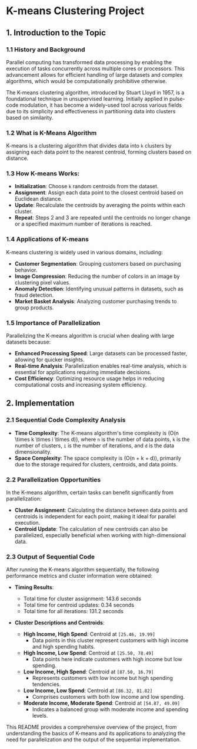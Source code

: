 #  K-means Clustering Project

## 1. Introduction to the Topic
   ### 1.1 History and Background
   Parallel computing has transformed data processing by enabling the execution of tasks concurrently across multiple cores or processors. This advancement allows for efficient handling of large datasets and complex algorithms, which would be computationally prohibitive otherwise.

   The K-means clustering algorithm, introduced by Stuart Lloyd in 1957, is a foundational technique in unsupervised learning. Initially applied in pulse-code modulation, it has become a widely-used tool across various fields due to its simplicity and effectiveness in partitioning data into clusters based on similarity.

   ### 1.2 What is K-Means Algorithm
   K-means is a clustering algorithm that divides data into `k` clusters by assigning each data point to the nearest centroid, forming clusters based on distance. 

   ### 1.3 How K-means Works:
   - **Initialization**: Choose `k` random centroids from the dataset.
   - **Assignment**: Assign each data point to the closest centroid based on Euclidean distance.
   - **Update**: Recalculate the centroids by averaging the points within each cluster.
   - **Repeat**: Steps 2 and 3 are repeated until the centroids no longer change or a specified maximum number of iterations is reached.

   ### 1.4 Applications of K-means
   K-means clustering is widely used in various domains, including:
   - **Customer Segmentation**: Grouping customers based on purchasing behavior.
   - **Image Compression**: Reducing the number of colors in an image by clustering pixel values.
   - **Anomaly Detection**: Identifying unusual patterns in datasets, such as fraud detection.
   - **Market Basket Analysis**: Analyzing customer purchasing trends to group products.

   ### 1.5 Importance of Parallelization
   Parallelizing the K-means algorithm is crucial when dealing with large datasets because:
   - **Enhanced Processing Speed**: Large datasets can be processed faster, allowing for quicker insights.
   - **Real-time Analysis**: Parallelization enables real-time analysis, which is essential for applications requiring immediate decisions.
   - **Cost Efficiency**: Optimizing resource usage helps in reducing computational costs and increasing system efficiency.

## 2. Implementation
   ### 2.1 Sequential Code Complexity Analysis
   - **Time Complexity**: The K-means algorithm's time complexity is \(O(n \times k \times i \times d)\), where `n` is the number of data points, `k` is the number of clusters, `i` is the number of iterations, and `d` is the data dimensionality. 
   - **Space Complexity**: The space complexity is \(O(n + k + d)\), primarily due to the storage required for clusters, centroids, and data points.

   ### 2.2 Parallelization Opportunities
   In the K-means algorithm, certain tasks can benefit significantly from parallelization:
   - **Cluster Assignment**: Calculating the distance between data points and centroids is independent for each point, making it ideal for parallel execution.
   - **Centroid Update**: The calculation of new centroids can also be parallelized, especially beneficial when working with high-dimensional data.

   ### 2.3 Output of Sequential Code
   After running the K-means algorithm sequentially, the following performance metrics and cluster information were obtained:

   - **Timing Results**:
     - Total time for cluster assignment: 143.6 seconds
     - Total time for centroid updates: 0.34 seconds
     - Total time for all iterations: 131.2 seconds

   - **Cluster Descriptions and Centroids**:
     - **High Income, High Spend**: Centroid at `[25.46, 19.99]`
       - Data points in this cluster represent customers with high income and high spending habits.
     - **High Income, Low Spend**: Centroid at `[25.50, 78.49]`
       - Data points here indicate customers with high income but low spending.
     - **Low Income, High Spend**: Centroid at `[87.50, 16.79]`
       - Represents customers with low income but high spending tendencies.
     - **Low Income, Low Spend**: Centroid at `[86.32, 81.82]`
       - Comprises customers with both low income and low spending.
     - **Moderate Income, Moderate Spend**: Centroid at `[54.87, 49.09]`
       - Indicates a balanced group with moderate income and spending levels.

This README provides a comprehensive overview of the project, from understanding the basics of K-means and its applications to analyzing the need for parallelization and the output of the sequential implementation.
